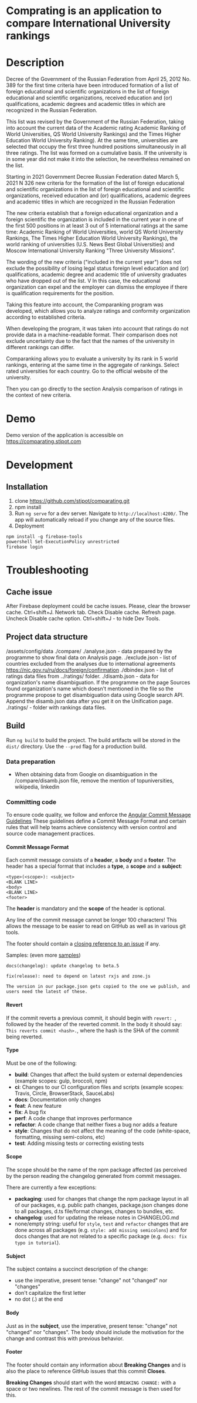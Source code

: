 # Comprating is an application to compare International University rankings

# Description

Decree of the Government of the Russian Federation from April 25, 2012 No. 389 for the first time criteria have been introduced formation of a list of foreign educational and scientific organizations in the list of foreign educational and scientific organizations, received education and (or) qualifications, academic degrees and academic titles in which are recognized in the Russian Federation.

This list was revised by the Government of the Russian Federation, taking into account the current data of the Academic rating Academic Ranking of World Universities, QS World University Rankings) and the Times Higher Education World University Ranking). At the same time, universities are selected that occupy the first three hundred positions simultaneously in all three ratings. The list was formed on a cumulative basis. If the university is in some year did not make it into the selection, he nevertheless remained on the list.

Starting in 2021 Government Decree Russian Federation dated March 5, 2021 N 326 new criteria for the formation of the list of foreign educational and scientific organizations in the list of foreign educational and scientific organizations, received education and (or) qualifications, academic degrees and academic titles in which are recognized in the Russian Federation

The new criteria establish that a foreign educational organization and a foreign scientific the organization is included in the current year in one of the first 500 positions in at least 3 out of 5 international ratings at the same time: Academic Ranking of World Universities, world QS World University Rankings, The Times Higher Education World University Rankings), the world ranking of universities (U.S. News Best Global Universities) and Moscow International University Ranking "Three University Missions".

The wording of the new criteria ("included in the current year") does not exclude the possibility of losing legal status foreign level education and (or) qualifications, academic degree and academic title of university graduates who have dropped out of the list. V In this case, the educational organization can expel and the employer can dismiss the employee if there is qualification requirements for the position.

Taking this feature into account, the Comparanking program was developed, which allows you to analyze ratings and conformity organization according to established criteria.

When developing the program, it was taken into account that ratings do not provide data in a machine-readable format. Their comparison does not exclude uncertainty due to the fact that the names of the university in different rankings can differ.

Comparanking allows you to evaluate a university by its rank in 5 world rankings, entering at the same time in the aggregate of rankings. Select rated universities for each country. Go to the official website of the university.

Then you can go directly to the section Analysis comparison of ratings in the context of new criteria.

# Demo

Demo version of the application is accessible on https://comparating.stipot.com



# Development

## Installation

1. clone https://github.com/stipot/comparating.git
2. npm install
3. Run `ng serve` for a dev server. Navigate to `http://localhost:4200/`. The app will automatically reload if you change any of the source files.
4. Deployment
```
npm install -g firebase-tools
powershell Set-ExecutionPolicy unrestricted
firebase login
```

# Troubleshooting
## Cache issue
After Firebase deployment could be cache issues. Please, clear the browser cache. 
Ctrl+shift+J. Network tab. Check Disable cache. Refresh page. Uncheck Disable cache option. Ctrl+shift+J - to hide Dev Tools.

## Project data structure

/assets/config/data
  ./compare/
    ./analyse.json - data prepared by the programme to show final data on Analysis page.
    ./exclude.json - list of countries excluded from the analyses due to international agreements https://nic.gov.ru/ru/docs/foreign/confirmation
    ./dbindex.json - list of ratings data files from ../ratings/ folder.
    ./disamb.json - data for organization's name disambiguation. If the programme on the page Sources found organization's name which doesn't mentioned in the file so the programme propose to get disambiguation data using Google search API. Append the disamb.json data after you get it on the Unification page.
  ./ratings/ - folder with rankings data files.
  

## Build

Run `ng build` to build the project. The build artifacts will be stored in the `dist/` directory. Use the `--prod` flag for a production build.


### Data preparation
* When obtaining data from Google on disambiguation in the /compare/disamb.json file, remove the mention of topuniversities, wikipedia, linkedin

### Committing code
To ensure code quality, we follow and enforce the [Angular Commit Message Guidelines](https://github.com/angular/angular/blob/master/CONTRIBUTING.md#-commit-message-guidelines)
These guidelines define a Commit Message Format and certain rules that will help teams achieve consistency with version control and source code management practices.

#### Commit Message Format
Each commit message consists of a **header**, a **body** and a **footer**.  The header has a special
format that includes a **type**, a **scope** and a **subject**:

```
<type>(<scope>): <subject>
<BLANK LINE>
<body>
<BLANK LINE>
<footer>
```

The **header** is mandatory and the **scope** of the header is optional.

Any line of the commit message cannot be longer 100 characters! This allows the message to be easier
to read on GitHub as well as in various git tools.

The footer should contain a [closing reference to an issue](https://help.github.com/articles/closing-issues-via-commit-messages/) if any.

Samples: (even more [samples](https://github.com/angular/angular/commits/master))

```
docs(changelog): update changelog to beta.5
```
```
fix(release): need to depend on latest rxjs and zone.js

The version in our package.json gets copied to the one we publish, and users need the latest of these.
```

#### Revert
If the commit reverts a previous commit, it should begin with `revert: `, followed by the header of the reverted commit. In the body it should say: `This reverts commit <hash>.`, where the hash is the SHA of the commit being reverted.

#### Type
Must be one of the following:

* **build**: Changes that affect the build system or external dependencies (example scopes: gulp, broccoli, npm)
* **ci**: Changes to our CI configuration files and scripts (example scopes: Travis, Circle, BrowserStack, SauceLabs)
* **docs**: Documentation only changes
* **feat**: A new feature
* **fix**: A bug fix
* **perf**: A code change that improves performance
* **refactor**: A code change that neither fixes a bug nor adds a feature
* **style**: Changes that do not affect the meaning of the code (white-space, formatting, missing semi-colons, etc)
* **test**: Adding missing tests or correcting existing tests

#### Scope
The scope should be the name of the npm package affected (as perceived by the person reading the changelog generated from commit messages.

There are currently a few exceptions:

* **packaging**: used for changes that change the npm package layout in all of our packages, e.g.
  public path changes, package.json changes done to all packages, d.ts file/format changes, changes
  to bundles, etc.
* **changelog**: used for updating the release notes in CHANGELOG.md
* none/empty string: useful for `style`, `test` and `refactor` changes that are done across all
  packages (e.g. `style: add missing semicolons`) and for docs changes that are not related to a
  specific package (e.g. `docs: fix typo in tutorial`).

#### Subject
The subject contains a succinct description of the change:

* use the imperative, present tense: "change" not "changed" nor "changes"
* don't capitalize the first letter
* no dot (.) at the end

#### Body
Just as in the **subject**, use the imperative, present tense: "change" not "changed" nor "changes".
The body should include the motivation for the change and contrast this with previous behavior.

#### Footer
The footer should contain any information about **Breaking Changes** and is also the place to
reference GitHub issues that this commit **Closes**.

**Breaking Changes** should start with the word `BREAKING CHANGE:` with a space or two newlines. The rest of the commit message is then used for this.
